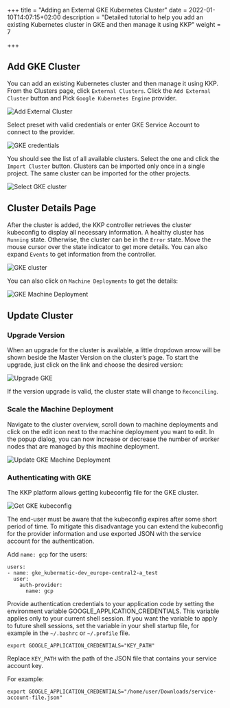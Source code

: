 +++
title = "Adding an External GKE Kubernetes Cluster"
date = 2022-01-10T14:07:15+02:00
description = "Detailed tutorial to help you add an existing Kubernetes cluster in GKE and then manage it using KKP"
weight = 7

+++

## Add GKE Cluster

You can add an existing Kubernetes cluster and then manage it using KKP. From the Clusters page, click `External Clusters`.
Click the `Add External Cluster` button and Pick `Google Kubernetes Engine` provider.

![Add External Cluster](/img/kubermatic/v2.20/tutorials/external_clusters/add_external_cluster.png "Add External Cluster")

Select preset with valid credentials or enter GKE Service Account to connect to the provider.

![GKE credentials](/img/kubermatic/v2.20/tutorials/external_clusters/gke_credentials.png "GKE credentials")

You should see the list of all available clusters. Select the one and click the `Import Cluster` button.
Clusters can be imported only once in a single project. The same cluster can be imported for the other projects.

![Select GKE cluster](/img/kubermatic/v2.20/tutorials/external_clusters/select_gke_cluster.png "Select GKE cluster")

## Cluster Details Page

After the cluster is added, the KKP controller retrieves the cluster kubeconfig to display all necessary information. A healthy cluster has `Running` state. Otherwise, the cluster can be in the `Error` state. Move the mouse cursor over the
state indicator to get more details. You can also expand `Events` to get information from the controller.

![GKE cluster](/img/kubermatic/v2.20/tutorials/external_clusters/gke_details.png "GKE cluster")

You can also click on `Machine Deployments` to get the details:

![GKE Machine Deployment](/img/kubermatic/v2.20/tutorials/external_clusters/gke_machine_deployments.png "GKE Machine Deployment")

## Update Cluster

### Upgrade Version

When an upgrade for the cluster is available, a little dropdown arrow will be shown beside the Master Version on the cluster’s page.
To start the upgrade, just click on the link and choose the desired version:

![Upgrade GKE](/img/kubermatic/v2.20/tutorials/external_clusters/upgrade_gke.png "Upgrade GKE")

If the version upgrade is valid, the cluster state will change to `Reconciling`.
### Scale the Machine Deployment

Navigate to the cluster overview, scroll down to machine deployments and click on the edit icon next to the machine deployment you want to edit.
In the popup dialog, you can now increase or decrease the number of worker nodes that are managed by this machine deployment.

![Update GKE Machine Deployment](/img/kubermatic/v2.20/tutorials/external_clusters/update_gke_md.png "Update GKE Machine Deployment")

### Authenticating with GKE

The KKP platform allows getting kubeconfig file for the GKE cluster. 

![Get GKE kubeconfig](/img/kubermatic/v2.20/tutorials/external_clusters/gke_kubeconfig.png "Get cluster kubeconfig")


The end-user must be aware that the kubeconfig expires after some short period of time. To mitigate this disadvantage you
can extend the kubeconfig for the provider information and use exported JSON with the service account for the authentication.


Add `name: gcp` for the users:

```
users:
- name: gke_kubermatic-dev_europe-central2-a_test
  user:
    auth-provider:
      name: gcp
```
Provide authentication credentials to your application code by setting the environment variable GOOGLE_APPLICATION_CREDENTIALS.
This variable applies only to your current shell session. If you want the variable to apply to future shell sessions,
set the variable in your shell startup file, for example in the `~/.bashrc` or `~/.profile` file.

```
export GOOGLE_APPLICATION_CREDENTIALS="KEY_PATH"
```

Replace `KEY_PATH` with the path of the JSON file that contains your service account key.

For example:

```
export GOOGLE_APPLICATION_CREDENTIALS="/home/user/Downloads/service-account-file.json"
```

